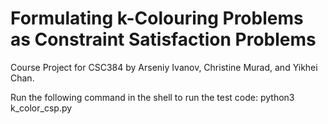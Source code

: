 # Formulating k-Colouring Problems as Constraint Satisfaction Problems 

Course Project for CSC384 by Arseniy Ivanov, Christine Murad, and Yikhei Chan.

Run the following command in the shell to run the test code:
python3 k_color_csp.py

